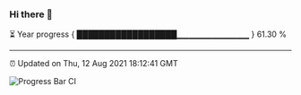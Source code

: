 ### Hi there 👋

⏳ Year progress { ██████████████████▁▁▁▁▁▁▁▁▁▁▁▁ } 61.30 %

---

⏰ Updated on Thu, 12 Aug 2021 18:12:41 GMT

![Progress Bar CI](https://github.com/liununu/liununu/workflows/Progress%20Bar%20CI/badge.svg)
